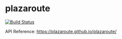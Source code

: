 # plazaroute

[![Build Status](https://circleci.com/gh/PlazaRoute/plazaroute.png)](https://circleci.com/gh/PlazaRoute/plazaroute)

API Reference: <https://plazaroute.github.io/plazaroute/>